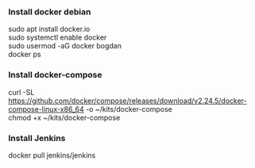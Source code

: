 ### Install docker debian
sudo apt install docker.io  
sudo systemctl enable docker  
sudo usermod -aG docker bogdan  
docker ps  

### Install docker-compose  
curl -SL https://github.com/docker/compose/releases/download/v2.24.5/docker-compose-linux-x86_64 -o ~/kits/docker-compose  
chmod +x ~/kits/docker-compose  

### Install Jenkins  
docker pull jenkins/jenkins  
